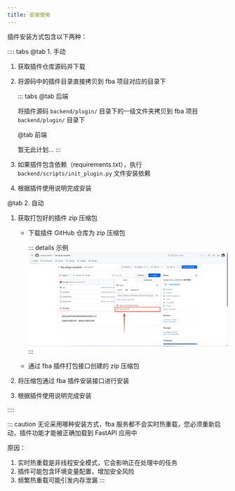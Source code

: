 ```yaml
---
title: 安装使用
---
```


插件安装方式包含以下两种：

:::: tabs
@tab 1. 手动

1. 获取插件仓库源码并下载
2. 将源码中的插件目录直接拷贝到 fba 项目对应的目录下

   ::: tabs
   @tab 后端

   将插件源码 `backend/plugin/` 目录下的一级文件夹拷贝到 fba 项目 `backend/plugin/` 目录下

   @tab 前端

   暂无此计划...
   :::

3. 如果插件包含依赖（requirements.txt），执行 `backend/scripts/init_plugin.py` 文件安装依赖
4. 根据插件使用说明完成安装

@tab 2. 自动

1. 获取打包好的插件 zip 压缩包 <Badge type="warning" text="二选一" />

   - 下载插件 GitHub 仓库为 zip 压缩包

     ::: details 示例
     ![cg1](/images/plugin_zip.png)
     :::

   - 通过 fba 插件打包接口创建的 zip 压缩包

2. 将压缩包通过 fba 插件安装接口进行安装
3. 根据插件使用说明完成安装

::::

::: caution
无论采用哪种安装方式，fba 服务都不会实时热重载，您必须重新启动，插件功能才能被正确加载到 FastAPI 应用中

原因：

1. 实时热重载是非线程安全模式，它会影响正在处理中的任务
2. 插件可能包含环境变量配置，增加安全风险
3. 频繁热重载可能引发内存泄漏
:::
